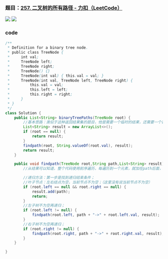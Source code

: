 ### 题目：[257. 二叉树的所有路径 - 力扣（LeetCode）](https://leetcode.cn/problems/binary-tree-paths/)

![](https://younglion.oss-cn-beijing.aliyuncs.com/%E5%B1%8F%E5%B9%95%E6%88%AA%E5%9B%BE%202024-04-24%20182934.png)
![](https://younglion.oss-cn-beijing.aliyuncs.com/%E5%B1%8F%E5%B9%95%E6%88%AA%E5%9B%BE%202024-04-24%20182928.png)

### code

```java
/**
 * Definition for a binary tree node.
 * public class TreeNode {
 *     int val;
 *     TreeNode left;
 *     TreeNode right;
 *     TreeNode() {}
 *     TreeNode(int val) { this.val = val; }
 *     TreeNode(int val, TreeNode left, TreeNode right) {
 *         this.val = val;
 *         this.left = left;
 *         this.right = right;
 *     }
 * }
 */
class Solution {
    public List<String> binaryTreePaths(TreeNode root) {
        //基本思路：类似于这种返回结果集的题目，他是需要一个临时的结果，还需要一个容器用于存放所有结果；
        List<String> result = new ArrayList<>();
        if (root == null) {
            return result;
        }
        findpath(root, String.valueOf(root.val), result);
        return result;
    }

    public void findpath(TreeNode root,String path,List<String> result){
        //从结果可以知道，整个代码使用前序遍历，每遍历到一个元素，就加在path后面，直到叶子节点。最后删除掉最后一个箭头

        //递归方法：第一步是找到递归结束条件；
        //叶子节点：左右结点为空，当前节点不为空；（这里没有说当前节点不为空）
        if (root.left == null && root.right == null) {
            result.add(path);
            return;
        }
        //左子树不为空再递归；
        if (root.left != null) {
            findpath(root.left, path + "->" + root.left.val, result);
        }
        //右子树不为空再递归；
        if (root.right != null) {
            findpath(root.right, path + "->" + root.right.val, result);
        }
    }

}
```

